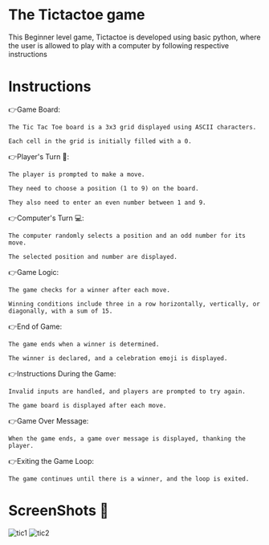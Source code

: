 # The Tictactoe game
This Beginner level game, Tictactoe is developed using basic python, where the user is allowed to play with a computer by following respective instructions
# Instructions
👉Game Board:

    The Tic Tac Toe board is a 3x3 grid displayed using ASCII characters.
    
    Each cell in the grid is initially filled with a 0.

👉Player's Turn 👦:

    The player is prompted to make a move.
    
    They need to choose a position (1 to 9) on the board.
    
    They also need to enter an even number between 1 and 9.
    
👉Computer's Turn 💻:

    The computer randomly selects a position and an odd number for its move.
    
    The selected position and number are displayed.
  
👉Game Logic:

    The game checks for a winner after each move.
    
    Winning conditions include three in a row horizontally, vertically, or diagonally, with a sum of 15.
    
👉End of Game:

    The game ends when a winner is determined.
    
    The winner is declared, and a celebration emoji is displayed.
    
👉Instructions During the Game:

    Invalid inputs are handled, and players are prompted to try again.
    
    The game board is displayed after each move.
    
👉Game Over Message:

    When the game ends, a game over message is displayed, thanking the player.
    
👉Exiting the Game Loop:

    The game continues until there is a winner, and the loop is exited.

# ScreenShots 📸
![tic1](https://github.com/Thisisamulya/tictactoe/assets/128579615/b576eafb-584d-43e3-be82-bf9d9d439b18)
![tic2](https://github.com/Thisisamulya/tictactoe/assets/128579615/3f72b242-8b49-42d1-a773-7dfa3f56150e)

